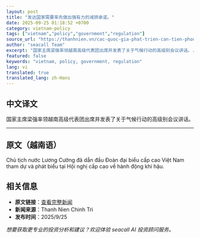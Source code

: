 ```yaml
---
layout: post
title: "发达国家需要率先做出强有力的减排承诺。"
date: 2025-09-25 01:18:52 +0700
category: vietnam-policy
tags: ["vietnam","policy","government","regulation"]
source_url: "https://thanhnien.vn/cac-quoc-gia-phat-trien-can-tien-phong-cam-ket-manh-me-ve-giam-phat-thai-185250925051459646.htm"
author: "seacall Team"
excerpt: "国家主席梁强率领越南高级代表团出席并发表了关于气候行动的高级别会议讲话。..."
featured: false
keywords: "vietnam, policy, government, regulation"
lang: vi
translated: true
translated_lang: zh-Hans
---
```


## 中文译文

国家主席梁强率领越南高级代表团出席并发表了关于气候行动的高级别会议讲话。

---

## 原文（越南语）

Chủ tịch nước Lương Cường đ&atilde; dẫn đầu Đo&agrave;n đại biểu cấp cao Việt Nam tham dự v&agrave; ph&aacute;t biểu tại Hội nghị cấp cao về h&agrave;nh động kh&iacute; hậu.

## 相关信息

- **原文链接**：[查看完整新闻](https://thanhnien.vn/cac-quoc-gia-phat-trien-can-tien-phong-cam-ket-manh-me-ve-giam-phat-thai-185250925051459646.htm)
- **新闻来源**：Thanh Nien Chinh Tri
- **发布时间**：2025/9/25

*想要获取更专业的投资分析和建议？欢迎体验 seacall AI 投资顾问服务。*